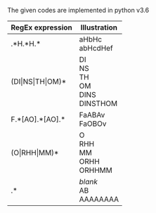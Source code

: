 The given codes are implemented in python v3.6

| RegEx expression| Illustration |
| ------------- | ------------- |
.*H.\*H.\*  | aHbHc <br> abHcdHef 
(DI\|NS\|TH\|OM)*  | DI <br> NS <br> TH <br> OM <br> DINS <br> DINSTHOM 
F.\*[AO].\*[AO].* | FaABAv <br> FaOBOv
(O\|RHH\|MM)* | O <br> RHH <br> MM <br> ORHH <br> ORHHMM
.* | *blank* <br> AB <br> AAAAAAAA
